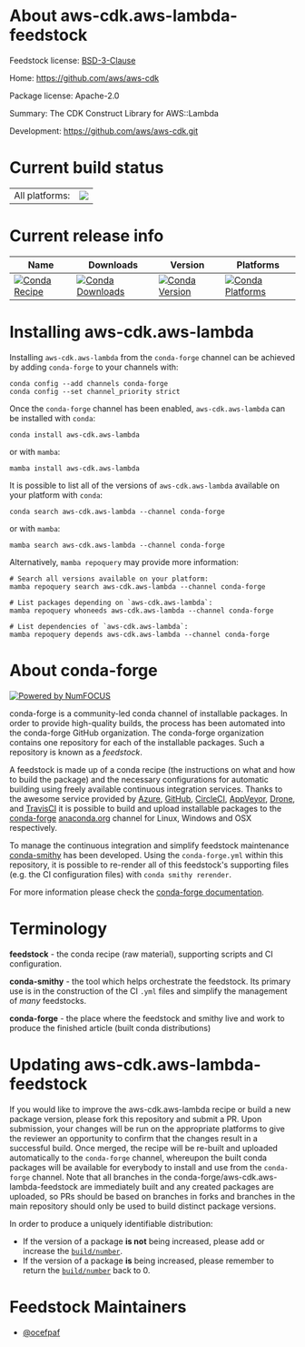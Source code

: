 About aws-cdk.aws-lambda-feedstock
==================================

Feedstock license: [BSD-3-Clause](https://github.com/conda-forge/aws-cdk.aws-lambda-feedstock/blob/main/LICENSE.txt)

Home: https://github.com/aws/aws-cdk

Package license: Apache-2.0

Summary: The CDK Construct Library for AWS::Lambda

Development: https://github.com/aws/aws-cdk.git

Current build status
====================


<table><tr><td>All platforms:</td>
    <td>
      <a href="https://dev.azure.com/conda-forge/feedstock-builds/_build/latest?definitionId=19941&branchName=main">
        <img src="https://dev.azure.com/conda-forge/feedstock-builds/_apis/build/status/aws-cdk.aws-lambda-feedstock?branchName=main">
      </a>
    </td>
  </tr>
</table>

Current release info
====================

| Name | Downloads | Version | Platforms |
| --- | --- | --- | --- |
| [![Conda Recipe](https://img.shields.io/badge/recipe-aws--cdk.aws--lambda-green.svg)](https://anaconda.org/conda-forge/aws-cdk.aws-lambda) | [![Conda Downloads](https://img.shields.io/conda/dn/conda-forge/aws-cdk.aws-lambda.svg)](https://anaconda.org/conda-forge/aws-cdk.aws-lambda) | [![Conda Version](https://img.shields.io/conda/vn/conda-forge/aws-cdk.aws-lambda.svg)](https://anaconda.org/conda-forge/aws-cdk.aws-lambda) | [![Conda Platforms](https://img.shields.io/conda/pn/conda-forge/aws-cdk.aws-lambda.svg)](https://anaconda.org/conda-forge/aws-cdk.aws-lambda) |

Installing aws-cdk.aws-lambda
=============================

Installing `aws-cdk.aws-lambda` from the `conda-forge` channel can be achieved by adding `conda-forge` to your channels with:

```
conda config --add channels conda-forge
conda config --set channel_priority strict
```

Once the `conda-forge` channel has been enabled, `aws-cdk.aws-lambda` can be installed with `conda`:

```
conda install aws-cdk.aws-lambda
```

or with `mamba`:

```
mamba install aws-cdk.aws-lambda
```

It is possible to list all of the versions of `aws-cdk.aws-lambda` available on your platform with `conda`:

```
conda search aws-cdk.aws-lambda --channel conda-forge
```

or with `mamba`:

```
mamba search aws-cdk.aws-lambda --channel conda-forge
```

Alternatively, `mamba repoquery` may provide more information:

```
# Search all versions available on your platform:
mamba repoquery search aws-cdk.aws-lambda --channel conda-forge

# List packages depending on `aws-cdk.aws-lambda`:
mamba repoquery whoneeds aws-cdk.aws-lambda --channel conda-forge

# List dependencies of `aws-cdk.aws-lambda`:
mamba repoquery depends aws-cdk.aws-lambda --channel conda-forge
```


About conda-forge
=================

[![Powered by
NumFOCUS](https://img.shields.io/badge/powered%20by-NumFOCUS-orange.svg?style=flat&colorA=E1523D&colorB=007D8A)](https://numfocus.org)

conda-forge is a community-led conda channel of installable packages.
In order to provide high-quality builds, the process has been automated into the
conda-forge GitHub organization. The conda-forge organization contains one repository
for each of the installable packages. Such a repository is known as a *feedstock*.

A feedstock is made up of a conda recipe (the instructions on what and how to build
the package) and the necessary configurations for automatic building using freely
available continuous integration services. Thanks to the awesome service provided by
[Azure](https://azure.microsoft.com/en-us/services/devops/), [GitHub](https://github.com/),
[CircleCI](https://circleci.com/), [AppVeyor](https://www.appveyor.com/),
[Drone](https://cloud.drone.io/welcome), and [TravisCI](https://travis-ci.com/)
it is possible to build and upload installable packages to the
[conda-forge](https://anaconda.org/conda-forge) [anaconda.org](https://anaconda.org/)
channel for Linux, Windows and OSX respectively.

To manage the continuous integration and simplify feedstock maintenance
[conda-smithy](https://github.com/conda-forge/conda-smithy) has been developed.
Using the ``conda-forge.yml`` within this repository, it is possible to re-render all of
this feedstock's supporting files (e.g. the CI configuration files) with ``conda smithy rerender``.

For more information please check the [conda-forge documentation](https://conda-forge.org/docs/).

Terminology
===========

**feedstock** - the conda recipe (raw material), supporting scripts and CI configuration.

**conda-smithy** - the tool which helps orchestrate the feedstock.
                   Its primary use is in the construction of the CI ``.yml`` files
                   and simplify the management of *many* feedstocks.

**conda-forge** - the place where the feedstock and smithy live and work to
                  produce the finished article (built conda distributions)


Updating aws-cdk.aws-lambda-feedstock
=====================================

If you would like to improve the aws-cdk.aws-lambda recipe or build a new
package version, please fork this repository and submit a PR. Upon submission,
your changes will be run on the appropriate platforms to give the reviewer an
opportunity to confirm that the changes result in a successful build. Once
merged, the recipe will be re-built and uploaded automatically to the
`conda-forge` channel, whereupon the built conda packages will be available for
everybody to install and use from the `conda-forge` channel.
Note that all branches in the conda-forge/aws-cdk.aws-lambda-feedstock are
immediately built and any created packages are uploaded, so PRs should be based
on branches in forks and branches in the main repository should only be used to
build distinct package versions.

In order to produce a uniquely identifiable distribution:
 * If the version of a package **is not** being increased, please add or increase
   the [``build/number``](https://docs.conda.io/projects/conda-build/en/latest/resources/define-metadata.html#build-number-and-string).
 * If the version of a package **is** being increased, please remember to return
   the [``build/number``](https://docs.conda.io/projects/conda-build/en/latest/resources/define-metadata.html#build-number-and-string)
   back to 0.

Feedstock Maintainers
=====================

* [@ocefpaf](https://github.com/ocefpaf/)

